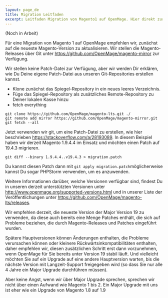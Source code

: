 ```yaml
---
layout: page_de
title: Migration Leitfaden
excerpt: Leitfaden Migration von Magento1 auf OpenMage. Hier direkt zur Anleitung! 
---
```


(Noch in Arbeit)

Für eine Migration von Magento 1 auf OpenMage empfehlen wir, zunächst auf die neueste Magento-Version zu aktualisieren. 
Wir stellen die Magento-Releases über Git unter https://github.com/OpenMage/magento-mirror zur Verfügung.

Wir stellen keine Patch-Datei zur Verfügung, aber wir werden Dir erklären, wie Du Deine eigene Patch-Datei aus unseren Git-Repositories erstellen kannst.

* Klone zunächst das Spiegel-Repository in ein neues leeres Verzeichnis.
* Füge das Spiegel-Repository als zusätzliches Remote-Repository zu Deiner lokalen Kasse hinzu
* fetch everything


```
git clone https://github.com/OpenMage/magento-lts.git ./
git remote add mirror https://github.com/OpenMage/magento-mirror.git
git fetch --all
```

Jetzt verwenden wir git, um eine Patch-Datei zu erstellen, wie hier beschrieben https://stackoverflow.com/a/28193089. In diesem Beispiel haben wir 
derzeit Magento 1.9.4.4 im Einsatz und möchten einen Patch auf 19.4.3 migrieren.

```
git diff --binary 1.9.4.4..v19.4.3 > migration.patch
```

Du kannst diesen Patch dann mit `git apply migration.patch`möglicherweise kannst Du sogar PHPStorm verwenden, um es anzuwenden.


Weitere Informationen darüber, welche Versionen verfügbar sind, findest Du in unseren derzeit unterstützten Versionen 
unter http://www.openmage.org/supported-versions.html und in unserer Liste der Veröffentlichungen 
unter https://github.com/OpenMage/magento-lts/releases.


Wir empfehlen derzeit, die neueste Version der Major Version 19 zu verwenden, da diese auch bereits eine Menge Patches enthält, die 
sich auf Probleme beziehen, die durch Magento-Releases und Patches eingeführt wurden.

Spätere Hauptversionen können Änderungen enthalten, die Probleme verursachen können oder kleinere Rückwärtsinkompatibilitäten enthalten, 
daher empfehlen wir, diesen zusätzlichen Schritt erst dann vorzunehmen, wenn OpenMage für Sie bereits unter Version 19 stabil läuft. 
Und vielleicht möchten Sie auf ein Upgrade auf eine andere Hauptversion warten, bis die nächste Version mit Langzeit-Support 
freigegeben wird (so dass Sie nur alle 4 Jahre ein Major Upgrade durchführen müssen).

Aber keine Angst, wenn wir über Major Upgrade sprechen, sprechen wir nicht über einen Aufwand wie Magento 1 bis 2. Ein Major Upgrade mit 
uns ist eher wie ein Upgrade von Magento 1.8 auf 1.9


